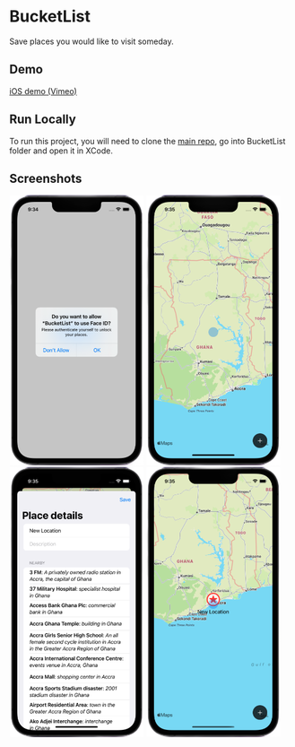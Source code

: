 # BucketList

Save places you would like to visit someday.

## Demo

[iOS demo (Vimeo)](https://player.vimeo.com/video/700864492)

## Run Locally

To run this project, you will need to clone the [main repo](https://github.com/emmanuelchucks/100-days-of-swiftui#run-locally), go into BucketList folder and open it in XCode.

## Screenshots

<img src="https://raw.githubusercontent.com/emmanuelchucks/100-days-of-swiftui/main/BucketList/Screenshots/Screenshot 2022-04-19 at 9.34.58 AM.png" alt="Face ID screen" width="240px"/> <img src="https://raw.githubusercontent.com/emmanuelchucks/100-days-of-swiftui/main/BucketList/Screenshots/Screenshot 2022-04-19 at 9.35.21 AM.png" alt="Map view screen" width="240px"/> <img src="https://raw.githubusercontent.com/emmanuelchucks/100-days-of-swiftui/main/BucketList/Screenshots/Screenshot 2022-04-19 at 9.35.46 AM.png" alt="Edit place details screen" width="240px"/> <img src="https://raw.githubusercontent.com/emmanuelchucks/100-days-of-swiftui/main/BucketList/Screenshots/Screenshot 2022-04-19 at 9.35.59 AM.png" alt="New location screen" width="240px"/>
